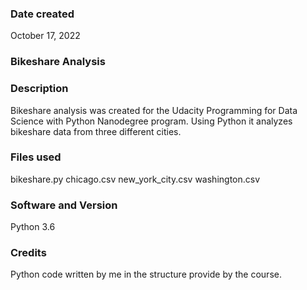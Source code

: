 ### Date created
October 17, 2022

### Bikeshare Analysis

### Description
Bikeshare analysis was created for the Udacity Programming for Data Science with Python Nanodegree program. Using Python it analyzes bikeshare data from three different cities.

### Files used
bikeshare.py
chicago.csv
new_york_city.csv
washington.csv

### Software and Version
Python 3.6

### Credits
Python code written by me in the structure provide by the course.
